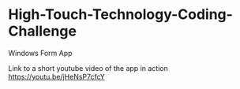 # High-Touch-Technology-Coding-Challenge
Windows Form App 

Link to a short youtube video of the app in action
https://youtu.be/jHeNsP7cfcY

